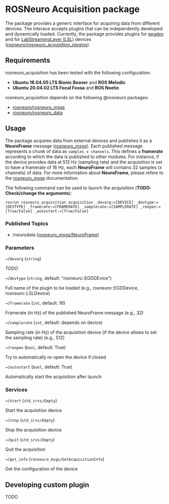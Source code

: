 # ROSNeuro Acquisition package

The package provides a generic interface for acquiring data from different devices. The interace accepts plugins that can be independently developed and dynamically loaded. Currently, the package provides plugins for [eegdev](https://neuro.debian.net/pkgs/libeegdev0.html) and for [LabStreamingLayer (LSL)](https://github.com/sccn/labstreaminglayer) devices ([rosneuro/rosneuro_acquisition_plugins](https://github.com/rosneuro/rosneuro_acquisition_plugins)).

## Requirements
rosneuro_acquisition has been tested with the following configuration:
- **Ubuntu 18.04.05 LTS Bionic Beaver** and **ROS Melodic**
- **Ubuntu 20.04.02 LTS Focal Fossa** and **ROS Noetic**

rosneuro_acquisition depends on the following @rosneuro packages:
- [rosneuro/rosneuro_msgs](https://github.com/rosneuro/rosneuro_msgs) 
- [rosneuro/rosneuro_data](https://github.com/rosneuro/rosneuro_data) 

## Usage
The package acquires data from external devices and publishes it as a **NeuroFrame** message ([rosneuro_msgs](https://github.com/rosneuro/rosneuro_msgs)). Each published message represents a chunk of data as `samples x channels`. This defines a **framerate** according to which the data is published to other modules. For instance, if the device provides data at 512 Hz (sampling rate) and the acquisition is set to have a framerate of 16 Hz, each **NeuroFrame** will contains 32 samples (x channels) of data. For more information about **NeuroFrame**, please refere to the [rosneuro_msgs](https://github.com/rosneuro/rosneuro_msgs) documentation.

The following command can be used to launch the acquisition (**TODO: Check/change the arguments**):
```
rosrun rosneuro_acquisition acquisition _devarg:=[DEVICE] _devtype:=[DEVTYPE] _framerate:=[FRAMERATE] _samplerate:=[SAMPLERATE] _reopen:=[True/False] _autostart:=[True/False]
```

### Published Topics
- /neurodata ([rosneuro_msgs/NeuroFrame](https://github.com/rosneuro/rosneuro_msgs))

### Parameters
~<name>/`devarg` (`string`) 
  
  *TODO*
  
~<name>/`devtype` (`string`, default: "rosneuro::EGDDEvice") 
  
  Full name of the plugin to be loaded (e.g., rosneuro::EGDDevice, rosneuro::LSLDevice)

~<name>/`framerate` (`int`, default: 16) 
  
  Framerate (in Hz) of the published NeuroFrame message (e.g., 32)

~<name>/`samplerate` (`int`, default: depends on device) 
  
  Sampling rate (in Hz) of the acquisition device (if the device allows to set the sampling rate) (e.g., 512)

~<name>/`reopen` (`bool`, default: True) 
  
  Try to automatically re-open the device if closed

~<name>/`autostart` (`bool`, default: True) 
  
  Automatically start the acquisition after launch

### Services

~<name>/`start` (`std_srvs/Empty`)
  
  Start the acquisition device
  
 ~<name>/`stop` (`std_srvs/Empty`)
  
  Stop the acquisition device
  
 ~<name>/`quit` (`std_srvs/Empty`)
  
  Quit the acquisition
  
 ~<name>/`get_info` (`rosneuro_msgs/GetAcquisitionInfo`)
  
  Get the configuration of the device
  
 
 ## Developing custom plugin
 TODO
